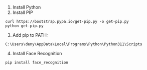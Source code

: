 1. Install Python
2. Install PIP
```
curl https://bootstrap.pypa.io/get-pip.py -o get-pip.py
python get-pip.py
```
3. Add pip to PATH:
```
C:\Users\deny\AppData\Local\Programs\Python\Python311\Scripts
```

4. Install Face Recognition
```
pip install face_recognition
```